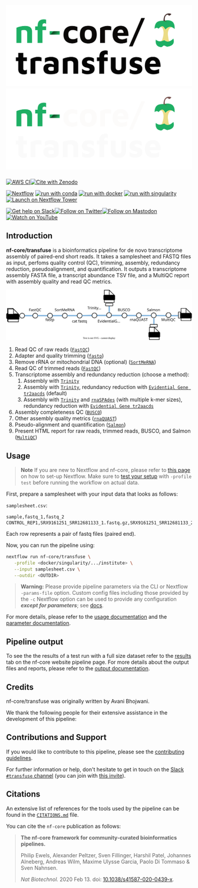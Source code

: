 # ![nf-core/transfuse](docs/images/nf-core-transfuse_logo_light.png#gh-light-mode-only) ![nf-core/transfuse](docs/images/nf-core-transfuse_logo_dark.png#gh-dark-mode-only)

[![AWS CI](https://img.shields.io/badge/CI%20tests-full%20size-FF9900?labelColor=000000&logo=Amazon%20AWS)](https://nf-co.re/transfuse/results)[![Cite with Zenodo](http://img.shields.io/badge/DOI-10.5281/zenodo.XXXXXXX-1073c8?labelColor=000000)](https://doi.org/10.5281/zenodo.XXXXXXX)

[![Nextflow](https://img.shields.io/badge/nextflow%20DSL2-%E2%89%A522.10.1-23aa62.svg)](https://www.nextflow.io/)
[![run with conda](http://img.shields.io/badge/run%20with-conda-3EB049?labelColor=000000&logo=anaconda)](https://docs.conda.io/en/latest/)
[![run with docker](https://img.shields.io/badge/run%20with-docker-0db7ed?labelColor=000000&logo=docker)](https://www.docker.com/)
[![run with singularity](https://img.shields.io/badge/run%20with-singularity-1d355c.svg?labelColor=000000)](https://sylabs.io/docs/)
[![Launch on Nextflow Tower](https://img.shields.io/badge/Launch%20%F0%9F%9A%80-Nextflow%20Tower-%234256e7)](https://tower.nf/launch?pipeline=https://github.com/nf-core/transfuse)

[![Get help on Slack](http://img.shields.io/badge/slack-nf--core%20%23transfuse-4A154B?labelColor=000000&logo=slack)](https://nfcore.slack.com/channels/transfuse)[![Follow on Twitter](http://img.shields.io/badge/twitter-%40nf__core-1DA1F2?labelColor=000000&logo=twitter)](https://twitter.com/nf_core)[![Follow on Mastodon](https://img.shields.io/badge/mastodon-nf__core-6364ff?labelColor=FFFFFF&logo=mastodon)](https://mstdn.science/@nf_core)[![Watch on YouTube](http://img.shields.io/badge/youtube-nf--core-FF0000?labelColor=000000&logo=youtube)](https://www.youtube.com/c/nf-core)

## Introduction

**nf-core/transfuse** is a bioinformatics pipeline for de novo transcriptome assembly of paired-end short reads. It takes a samplesheet and FASTQ files as input, perfoms quality control (QC), trimming, assembly, redundancy reduction, pseudoalignment, and quantification. It outputs a transcriptome assembly FASTA file, a transcript abundance TSV file, and a MultiQC report with assembly quality and read QC metrics.

![nf-core/transfuse metro map](docs/images/transfuse_metro_map.drawio.svg)

<!-- TODO nf-core:
   Complete this sentence with a 2-3 sentence summary of what types of data the pipeline ingests, a brief overview of the
   major pipeline sections and the types of output it produces. You're giving an overview to someone new
   to nf-core here, in 15-20 seconds. For an example, see https://github.com/nf-core/rnaseq/blob/master/README.md#introduction
-->

<!-- TODO nf-core: Include a figure that guides the user through the major workflow steps. Many nf-core
     workflows use the "tube map" design for that. See https://nf-co.re/docs/contributing/design_guidelines#examples for examples.   -->
<!-- TODO nf-core: Fill in short bullet-pointed list of the default steps in the pipeline -->

1. Read QC of raw reads ([`FastQC`](https://www.bioinformatics.babraham.ac.uk/projects/fastqc/))
2. Adapter and quality trimming ([`fastp`](https://github.com/OpenGene/fastp))
3. Remove rRNA or mitochondrial DNA (optional) ([`SortMeRNA`](https://hpc.nih.gov/apps/sortmeRNA.html))
4. Read QC of trimmed reads ([`FastQC`](https://www.bioinformatics.babraham.ac.uk/projects/fastqc/))
5. Transcriptome assembly and redundancy reduction (choose a method):
   1. Assembly with [`Trinity`](https://github.com/trinityrnaseq/trinityrnaseq/wiki)
   2. Assembly with [`Trinity`](https://github.com/trinityrnaseq/trinityrnaseq/wiki), redundancy reduction with [`Evidential Gene tr2aacds`](http://arthropods.eugenes.org/EvidentialGene/) (default)
   3. Assembly with [`Trinity`](https://github.com/trinityrnaseq/trinityrnaseq/wiki) and [`rnaSPAdes`](https://cab.spbu.ru/software/rnaspades/) (with multiple k-mer sizes), redundancy reduction with [`Evidential Gene tr2aacds`](http://arthropods.eugenes.org/EvidentialGene/)
6. Assembly completeness QC ([`BUSCO`](https://busco.ezlab.org/))
7. Other assembly quality metrics ([`rnaQUAST`](http://cab.spbu.ru/software/rnaquast))
8. Pseudo-alignment and quantification ([`Salmon`](https://combine-lab.github.io/salmon/))
9. Present HTML report for raw reads, trimmed reads, BUSCO, and Salmon ([`MultiQC`](http://multiqc.info/))

## Usage

> **Note**
> If you are new to Nextflow and nf-core, please refer to [this page](https://nf-co.re/docs/usage/installation) on how
> to set-up Nextflow. Make sure to [test your setup](https://nf-co.re/docs/usage/introduction#how-to-run-a-pipeline)
> with `-profile test` before running the workflow on actual data.

<!-- TODO nf-core: Describe the minimum required steps to execute the pipeline, e.g. how to prepare samplesheets.
     Explain what rows and columns represent. For instance (please edit as appropriate):
-->
First, prepare a samplesheet with your input data that looks as follows:

`samplesheet.csv`:

```csv
sample,fastq_1,fastq_2
CONTROL_REP1,SRX9161251_SRR12681133_1.fastq.gz,SRX9161251_SRR12681133_2.fastq.gz
```

Each row represents a pair of fastq files (paired end).

Now, you can run the pipeline using:

<!-- TODO nf-core: update the following command to include all required parameters for a minimal example -->

```bash
nextflow run nf-core/transfuse \
   -profile <docker/singularity/.../institute> \
   --input samplesheet.csv \
   --outdir <OUTDIR>
```

> **Warning:**
> Please provide pipeline parameters via the CLI or Nextflow `-params-file` option. Custom config files including those
> provided by the `-c` Nextflow option can be used to provide any configuration _**except for parameters**_;
> see [docs](https://nf-co.re/usage/configuration#custom-configuration-files).

For more details, please refer to the [usage documentation](https://nf-co.re/transfuse/usage) and the [parameter documentation](https://nf-co.re/transfuse/parameters).

## Pipeline output

To see the the results of a test run with a full size dataset refer to the [results](https://nf-co.re/transfuse/results) tab on the nf-core website pipeline page.
For more details about the output files and reports, please refer to the
[output documentation](https://nf-co.re/transfuse/output).

## Credits

nf-core/transfuse was originally written by Avani Bhojwani.

We thank the following people for their extensive assistance in the development of this pipeline:

<!-- TODO nf-core: If applicable, make list of people who have also contributed -->

## Contributions and Support

If you would like to contribute to this pipeline, please see the [contributing guidelines](.github/CONTRIBUTING.md).

For further information or help, don't hesitate to get in touch on the [Slack `#transfuse` channel](https://nfcore.slack.com/channels/transfuse) (you can join with [this invite](https://nf-co.re/join/slack)).

## Citations

<!-- TODO nf-core: Add citation for pipeline after first release. Uncomment lines below and update Zenodo doi and badge at the top of this file. -->
<!-- If you use  nf-core/transfuse for your analysis, please cite it using the following doi: [10.5281/zenodo.XXXXXX](https://doi.org/10.5281/zenodo.XXXXXX) -->

<!-- TODO nf-core: Add bibliography of tools and data used in your pipeline -->

An extensive list of references for the tools used by the pipeline can be found in the [`CITATIONS.md`](CITATIONS.md) file.

You can cite the `nf-core` publication as follows:

> **The nf-core framework for community-curated bioinformatics pipelines.**
>
> Philip Ewels, Alexander Peltzer, Sven Fillinger, Harshil Patel, Johannes Alneberg, Andreas Wilm, Maxime Ulysse Garcia, Paolo Di Tommaso & Sven Nahnsen.
>
> _Nat Biotechnol._ 2020 Feb 13. doi: [10.1038/s41587-020-0439-x](https://dx.doi.org/10.1038/s41587-020-0439-x).
